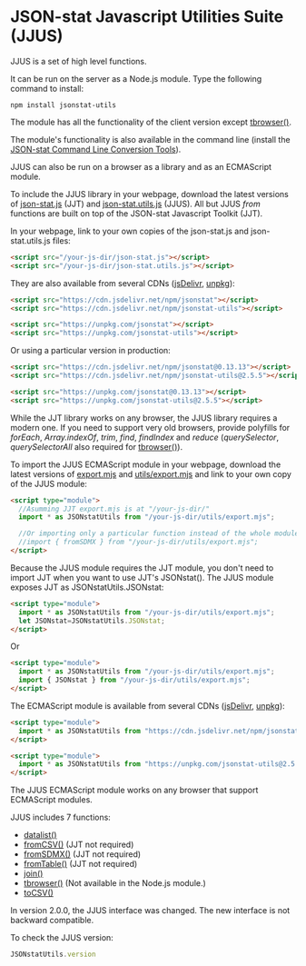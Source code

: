 # JSON-stat Javascript Utilities Suite (JJUS)

JJUS is a set of high level functions.

It can be run on the server as a Node.js module. Type the following command to install:

```
npm install jsonstat-utils
```

The module has all the functionality of the client version except [tbrowser()](https://github.com/badosa/JSON-stat/blob/master/utils/tbrowser.md).

 The module's functionality is also available in the command line (install the [JSON-stat Command Line Conversion Tools](https://www.npmjs.com/package/jsonstat-conv)).

JJUS can also be run on a browser as a library and as an ECMAScript module.

To include the JJUS library in your webpage, download the latest versions of [json-stat.js](https://github.com/badosa/JSON-stat/blob/master/json-stat.js) (JJT) and [json-stat.utils.js](https://github.com/badosa/JSON-stat/blob/master/utils/json-stat.utils.js) (JJUS). All but JJUS *from* functions are built on top of the JSON-stat Javascript Toolkit (JJT).

In your webpage, link to your own copies of the json-stat.js and json-stat.utils.js files:

```html
<script src="/your-js-dir/json-stat.js"></script>
<script src="/your-js-dir/json-stat.utils.js"></script>
```

They are also available from several CDNs ([jsDelivr](https://www.jsdelivr.com/), [unpkg](https://unpkg.com/)):

```html
<script src="https://cdn.jsdelivr.net/npm/jsonstat"></script>
<script src="https://cdn.jsdelivr.net/npm/jsonstat-utils"></script>
```

```html
<script src="https://unpkg.com/jsonstat"></script>
<script src="https://unpkg.com/jsonstat-utils"></script>
```

Or using a particular version in production:

```html
<script src="https://cdn.jsdelivr.net/npm/jsonstat@0.13.13"></script>
<script src="https://cdn.jsdelivr.net/npm/jsonstat-utils@2.5.5"></script>
```

```html
<script src="https://unpkg.com/jsonstat@0.13.13"></script>
<script src="https://unpkg.com/jsonstat-utils@2.5.5"></script>
```

While the JJT library works on any browser, the JJUS library requires a modern one. If you need to support very old browsers, provide polyfills for *forEach*, *Array.indexOf*, *trim*, *find*, *findIndex* and *reduce* (*querySelector*, *querySelectorAll* also required for [tbrowser()](https://github.com/badosa/JSON-stat/blob/master/utils/tbrowser.md)).

To import the JJUS ECMAScript module in your webpage, download the latest versions of [export.mjs](https://github.com/badosa/JSON-stat/blob/master/export.mjs) and [utils/export.mjs](https://github.com/badosa/JSON-stat/blob/master/utils/export.mjs) and link to your own copy of the JJUS module:

```html
<script type="module">
  //Asumming JJT export.mjs is at "/your-js-dir/"
  import * as JSONstatUtils from "/your-js-dir/utils/export.mjs";

  //Or importing only a particular function instead of the whole module:
  //import { fromSDMX } from "/your-js-dir/utils/export.mjs";
</script>
```

Because the JJUS module requires the JJT module, you don't need to import JJT when you want to use JJT's JSONstat(). The JJUS module exposes JJT as JSONstatUtils.JSONstat:

```html
<script type="module">
  import * as JSONstatUtils from "/your-js-dir/utils/export.mjs";
  let JSONstat=JSONstatUtils.JSONstat;
</script>
```

Or

```html
<script type="module">
  import * as JSONstatUtils from "/your-js-dir/utils/export.mjs";
  import { JSONstat } from "/your-js-dir/utils/export.mjs";
</script>
```

The ECMAScript module is available from several CDNs ([jsDelivr](https://www.jsdelivr.com/), [unpkg](https://unpkg.com/)):

```html
<script type="module">
  import * as JSONstatUtils from "https://cdn.jsdelivr.net/npm/jsonstat-utils@2.5.5/export.mjs";
</script>
```

```html
<script type="module">
  import * as JSONstatUtils from "https://unpkg.com/jsonstat-utils@2.5.5/export.mjs";
</script>
```

The JJUS ECMAScript module works on any browser that support ECMAScript modules.

JJUS includes 7 functions:

* [datalist()](https://github.com/badosa/JSON-stat/blob/master/utils/datalist.md)
* [fromCSV()](https://github.com/badosa/JSON-stat/blob/master/utils/fromcsv.md) (JJT not required)
* [fromSDMX()](https://github.com/badosa/JSON-stat/blob/master/utils/fromsdmx.md) (JJT not required)
* [fromTable()](https://github.com/badosa/JSON-stat/blob/master/utils/fromtable.md) (JJT not required)
* [join()](https://github.com/badosa/JSON-stat/blob/master/utils/join.md)
* [tbrowser()](https://github.com/badosa/JSON-stat/blob/master/utils/tbrowser.md) (Not available in the Node.js module.)
* [toCSV()](https://github.com/badosa/JSON-stat/blob/master/utils/tocsv.md)

In version 2.0.0, the JJUS interface was changed. The new interface is not backward compatible.

To check the JJUS version:

```js
JSONstatUtils.version
```

